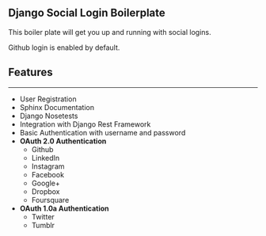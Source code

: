 ## Django Social Login Boilerplate

This boiler plate will get you up and running with social logins.

Github login is enabled by default.  

## Features	 
 --------	 
 * User Registration	 
 * Sphinx Documentation
 * Django Nosetests	 
 * Integration with Django Rest Framework	 
 * Basic Authentication with username and password
 * **OAuth 2.0 Authentication**	
     * Github	     
     * LinkedIn	     
     * Instagram	 
     * Facebook	     
     * Google+	     
     * Dropbox	     
     * Foursquare	     
 * **OAuth 1.0a Authentication**
     * Twitter	     
     * Tumblr